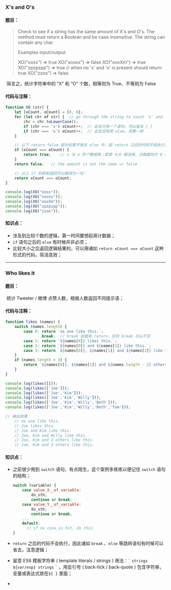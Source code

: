 ### X's and O's

#### 题目：

> Check to see if a string has the same amount of X's and O's. The method must return a Boolean and be case insensitive. The string can contain any char.
>
> Examples input/output:
>
> XO("ooxx") => true
> XO("xooxx") => false
> XO("ooxXm") => true
> XO("zpzpzpp") => true // when no 'x' and 'o' is present should return true
> XO("zzoo") => false

​    简言之，统计字符串中的 “X” 和 “O” 个数，相等则为 True、不等则为 False



#### 代码与注释：

```js
function XO (str) {
    let [xCount, oCount] = [0, 0];
    for (let chr of str) {	// go through the string to count 'x' and 'o' characters.
        chr = chr.toLowerCase();
        if (chr === 'x') xCount++;	// 此处只有一个语句，可以省去 { }
        if (chr === 'o') oCount++;	// 此处没有用 else，效果一样
    }

    // 以下 return false 部分刻意不放在 else 中，因 return 之后的代码不会执行，与 else 的效果一样
    if (xCount === oCount) {
        return true;	// x 与 o 的个数相等；即使 X/O 都没有、计数器均为 0 也是相等、返回 true
    }
    return false;	// the amount is not the same => false

    // 以上 if 判断和返回可以精简为一句：
    return xCount === oCount;
}

console.log(XO("ooxx"));
console.log(XO("xooxx"));
console.log(XO("ooxXm"));
console.log(XO("zpzpzpp"));
console.log(XO("zzoo"));
```

#### 知识点：

* 涉及到比较个数的逻辑，第一时间要想起用计数器；
* `if` 语句之后的 `else` 有时候并非必须；
* 比较大小之后返回逻辑结果的，可以用诸如 `return xCount === oCount` 这种形式的代码，简洁高效；



---





### Who likes it

#### 题目：

​	统计 Tweeter / 微博 点赞人数，根据人数返回不同提示语；

#### 代码与注释：

```js
function likes (names) {
    switch (names.length) {
        case 0: return `no one like this.`;
            	break;	// break 前面有 return，实则 break 可以不写
        case 1: return `${names[0]} likes this.`;
        case 2: return `${names[0]} and ${names[1]} like this.`;
        case 3: return `${names[0]}, ${names[1]} and ${names[2]} like this.`;
    }
    if (names.length > 3) {
        return `${names[0]}, ${names[1]} and ${names.length - 2} others like this.`;
    }
}

console.log(likes([]));
console.log(likes(['Joe']));
console.log(likes(['Joe','Kim']));
console.log(likes(['Joe','Kim','Willy']));
console.log(likes(['Joe','Kim','Willy','Beth']));
console.log(likes(['Joe','Kim','Willy','Beth','Tom']));

// 输出结果：
	// no one like this.
	// Joe likes this.
	// Joe and Kim like this.
	// Joe, Kim and Willy like this.
	// Joe, Kim and 2 others like this.
	// Joe, Kim and 3 others like this.
```

#### 知识点：

* 之前很少用到 `switch` 语句，有点陌生，这个案例多练练以便记住 `switch` 语句的结构；

  ```js
  switch (variable) {
      case value_X__of_variable:
          do_sth;
          continue or break;
      case value_Y__of_variable:
          do_sth;
          continue or break;
      ...
      default:
      	// if no case is hit, do this
  }
  ```

* `return` 之后的代码不会执行，因此诸如 `break` 、`else` 等跳转语句有时候可以省去，注意逻辑；

* 留意 ES6 模板字符串 ( template literals / strings ) 用法：`` ` `` `strings ${var/exp} strings` `` ` `` ，用反引号 ( back-tick / back-quote ) 包含字符串，变量或表达式放在`${ }` 里面；

* 